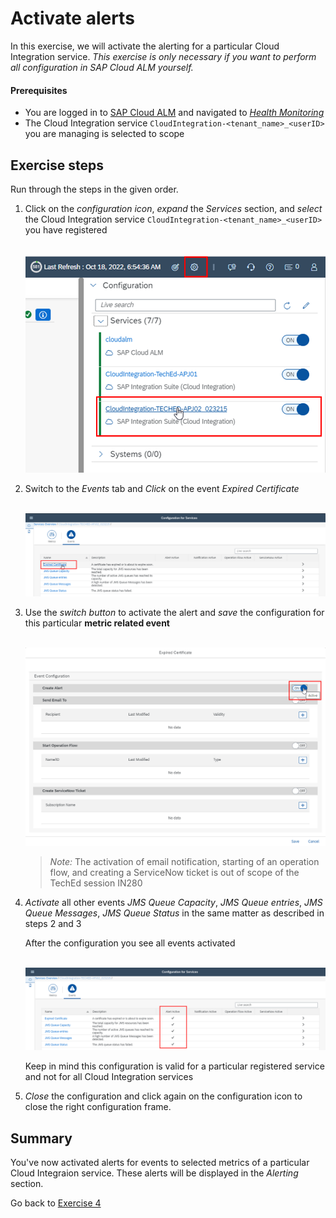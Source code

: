 # Activate alerts
In this exercise, we will activate the alerting for a particular Cloud Integration service.
*This exercise is only necessary if you want to perform all configuration in SAP Cloud ALM yourself.*

#### Prerequisites
- You are logged in to [SAP Cloud ALM](https://teched22-cloudalm-003.eu10.alm.cloud.sap/launchpad#Shell-home) and navigated to [*Health Monitoring*](https://teched22-cloudalm-003.eu10.alm.cloud.sap/shell/run?sap-ui-app-id=sap.crun.hmapp.ui)
- The Cloud Integration service `CloudIntegration-<tenant_name>_<userID>` you are managing is selected to scope

## Exercise steps

Run through the  steps in the given order.

1. Click on the *configuration icon*, *expand* the *Services* section, and *select* the Cloud Integration service `CloudIntegration-<tenant_name>_<userID>` you have registered

    <br>![](/exercises/ex4/images/HMSelectConfiguration.png)

2. Switch to the *Events* tab and *Click* on the event *Expired Certificate*

    <br>![](/exercises/ex4/images/HMConfigSelectEventCertificate.png)

3. Use the *switch button* to activate the alert and *save* the configuration for this particular **metric related event**

    <br>![](/exercises/ex4/images/HMConfigTurnOnEventCertificate.png)
     
    >
    > *Note:* The activation of email notification, starting of an operation flow, and creating a ServiceNow ticket is out of scope of the TechEd session IN280
    > 

4. *Activate* all other events *JMS Queue Capacity*, *JMS Queue entries*, *JMS Queue Messages*, *JMS Queue Status* in the same matter as described in steps 2 and 3

    After the configuration you see all events activated
    
    <br>![](/exercises/ex4/images/HMConfigActiveAlerts.png)

    Keep in mind this configuration is valid for a particular registered service and not for all Cloud Integration services

5. *Close* the configuration and click again on the configuration icon to close the right configuration frame.
   

## Summary

You've now activated alerts for events to selected metrics of a particular Cloud Integraion service. These alerts will be displayed in the *Alerting* section.

Go back to [Exercise 4](../../ex4/readme.md)



